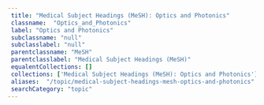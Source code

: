 ```yaml
--- 
 title: "Medical Subject Headings (MeSH): Optics and Photonics" 
 classname:  "Optics_and_Photonics" 
 label: "Optics and Photonics" 
 subclassname: "null" 
 subclasslabel: "null" 
 parentclassname: "MeSH" 
 parentclasslabel: "Medical Subject Headings (MeSH)" 
 equalentCollections: [] 
 collections: ['Medical Subject Headings (MeSH): Optics and Photonics']
 aliases:  "/topic/medical-subject-headings-mesh-optics-and-photonics"  
 searchCategory: "topic" 
---
```

